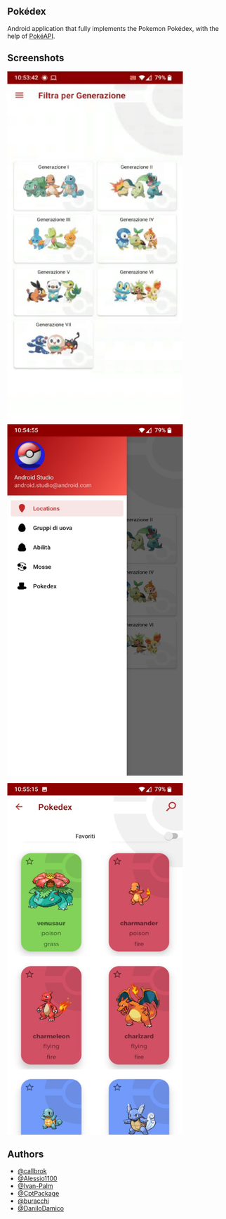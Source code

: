 
## Pokédex

Android application that fully implements the Pokemon Pokédex, with the help of [PokéAPI](https://pokeapi.co/).


## Screenshots

<p float="center">
  <img src="https://raw.githubusercontent.com/callbrok/pokedex/master/pokedex_image/demo.gif" width="400" height="800" >

  <img src="https://raw.githubusercontent.com/callbrok/pokedex/master/pokedex_image/menu.jpeg" width="400" height="800" >
</p>

<img src="https://raw.githubusercontent.com/callbrok/pokedex/master/pokedex_image/pokedex.jpeg" width="400" height="800" >



## Authors

- [@callbrok](https://github.com/callbrok)
- [@Alessio1100](https://github.com/Alessio1100)
- [@Ivan-Palm](https://github.com/Ivan-Palm)
- [@CptPackage](https://github.com/CptPackage)
- [@buracchi](https://github.com/buracchi)
- [@DaniloDamico](https://github.com/DaniloDamico)

